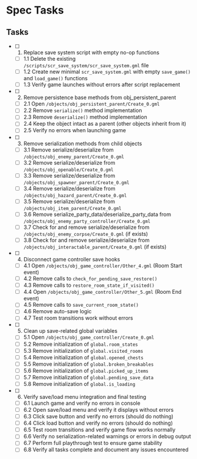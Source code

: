 # Spec Tasks

## Tasks

- [ ] 1. Replace save system script with empty no-op functions
  - [ ] 1.1 Delete the existing `/scripts/scr_save_system/scr_save_system.gml` file
  - [ ] 1.2 Create new minimal `scr_save_system.gml` with empty `save_game()` and `load_game()` functions
  - [ ] 1.3 Verify game launches without errors after script replacement

- [ ] 2. Remove persistence base methods from obj_persistent_parent
  - [ ] 2.1 Open `/objects/obj_persistent_parent/Create_0.gml`
  - [ ] 2.2 Remove `serialize()` method implementation
  - [ ] 2.3 Remove `deserialize()` method implementation
  - [ ] 2.4 Keep the object intact as a parent (other objects inherit from it)
  - [ ] 2.5 Verify no errors when launching game

- [ ] 3. Remove serialization methods from child objects
  - [ ] 3.1 Remove serialize/deserialize from `/objects/obj_enemy_parent/Create_0.gml`
  - [ ] 3.2 Remove serialize/deserialize from `/objects/obj_openable/Create_0.gml`
  - [ ] 3.3 Remove serialize/deserialize from `/objects/obj_spawner_parent/Create_0.gml`
  - [ ] 3.4 Remove serialize/deserialize from `/objects/obj_hazard_parent/Create_0.gml`
  - [ ] 3.5 Remove serialize/deserialize from `/objects/obj_item_parent/Create_0.gml`
  - [ ] 3.6 Remove serialize_party_data/deserialize_party_data from `/objects/obj_enemy_party_controller/Create_0.gml`
  - [ ] 3.7 Check for and remove serialize/deserialize from `/objects/obj_enemy_corpse/Create_0.gml` (if exists)
  - [ ] 3.8 Check for and remove serialize/deserialize from `/objects/obj_interactable_parent/Create_0.gml` (if exists)

- [ ] 4. Disconnect game controller save hooks
  - [ ] 4.1 Open `/objects/obj_game_controller/Other_4.gml` (Room Start event)
  - [ ] 4.2 Remove calls to `check_for_pending_save_restore()`
  - [ ] 4.3 Remove calls to `restore_room_state_if_visited()`
  - [ ] 4.4 Open `/objects/obj_game_controller/Other_5.gml` (Room End event)
  - [ ] 4.5 Remove calls to `save_current_room_state()`
  - [ ] 4.6 Remove auto-save logic
  - [ ] 4.7 Test room transitions work without errors

- [ ] 5. Clean up save-related global variables
  - [ ] 5.1 Open `/objects/obj_game_controller/Create_0.gml`
  - [ ] 5.2 Remove initialization of `global.room_states`
  - [ ] 5.3 Remove initialization of `global.visited_rooms`
  - [ ] 5.4 Remove initialization of `global.opened_chests`
  - [ ] 5.5 Remove initialization of `global.broken_breakables`
  - [ ] 5.6 Remove initialization of `global.picked_up_items`
  - [ ] 5.7 Remove initialization of `global.pending_save_data`
  - [ ] 5.8 Remove initialization of `global.is_loading`

- [ ] 6. Verify save/load menu integration and final testing
  - [ ] 6.1 Launch game and verify no errors in console
  - [ ] 6.2 Open save/load menu and verify it displays without errors
  - [ ] 6.3 Click save button and verify no errors (should do nothing)
  - [ ] 6.4 Click load button and verify no errors (should do nothing)
  - [ ] 6.5 Test room transitions and verify game flow works normally
  - [ ] 6.6 Verify no serialization-related warnings or errors in debug output
  - [ ] 6.7 Perform full playthrough test to ensure game stability
  - [ ] 6.8 Verify all tasks complete and document any issues encountered
